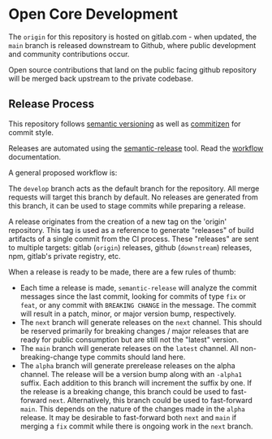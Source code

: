 # Open Core Development

The `origin` for this repository is hosted on gitlab.com - when updated,
the `main` branch is released downstream to Github, where public
development and community contributions occur.

Open source contributions that land on the public facing github
repository will be merged back upstream to the private codebase.

## Release Process

This repository follows [semantic versioning][semver.org] as well as
[commitizen][commitizen] for commit style.

Releases are automated using the [semantic-release][semantic-release]
tool. Read the [workflow][semantic-release-workflow] documentation.

A general proposed workflow is:

The `develop` branch acts as the default branch for the repository. All
merge requests will target this branch by default. No releases are
generated from this branch, it can be used to stage commits while
preparing a release.

A release originates from the creation of a new tag on the 'origin'
repository. This tag is used as a reference to generate "releases" of
build artifacts of a single commit from the CI process. These "releases"
are sent to multiple targets: gitlab (`origin`) releases, github
(`downstream`) releases, npm, gitlab's private registry, etc.

When a release is ready to be made, there are a few rules of thumb:

- Each time a release is made, `semantic-release` will analyze the
  commit messages since the last commit, looking for commits of type
  `fix` or `feat`, or any commit with `BREAKING CHANGE` in the message.
  The commit will result in a patch, minor, or major version bump,
  respectively.
- The `next` branch will generate releases on the `next` channel. This
  should be reserved primarily for breaking changes / major releases
  that are ready for public consumption but are still not the "latest"
  version.
- The `main` branch will generate releases on the `latest` channel. All
  non-breaking-change type commits should land here.
- The `alpha` branch will generate prerelease releases on the alpha
  channel. The release will be a version bump along with an `-alpha1`
  suffix. Each addition to this branch will increment the suffix by one.
  If the release is a breaking change, this branch could be used to
  fast-forward `next`. Alternatively, this branch could be used to
  fast-forward `main`. This depends on the nature of the changes made in
  the `alpha` release. It may be desirable to fast-forward both `next`
  and `main` if merging a `fix` commit while there is ongoing work in
  the `next` branch.

[commitizen]: https://commitizen-tools.github.io/commitizen/
[semantic-release-workflow]: https://github.com/semantic-release/semantic-release/blob/master/docs/usage/workflow-configuration.md
[semantic-release]: https://github.com/semantic-release/semantic-release
[semver.org]: https://semver.org
